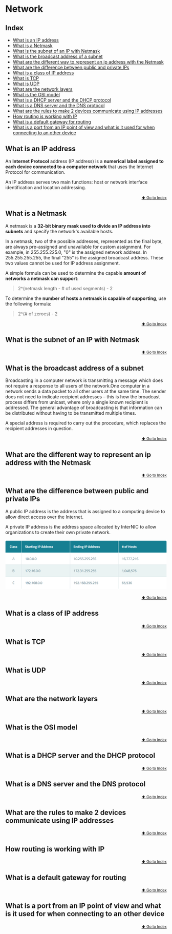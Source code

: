 # Network<!-- omit in toc -->

## Index<!-- omit in toc -->
- [What is an IP address](#what-is-an-ip-address)
- [What is a Netmask](#what-is-a-netmask)
- [What is the subnet of an IP with Netmask](#what-is-the-subnet-of-an-ip-with-netmask)
- [What is the broadcast address of a subnet](#what-is-the-broadcast-address-of-a-subnet)
- [What are the different way to represent an ip address with the Netmask](#what-are-the-different-way-to-represent-an-ip-address-with-the-netmask)
- [What are the difference between public and private IPs](#what-are-the-difference-between-public-and-private-ips)
- [What is a class of IP address](#what-is-a-class-of-ip-address)
- [What is TCP](#what-is-tcp)
- [What is UDP](#what-is-udp)
- [What are the network layers](#what-are-the-network-layers)
- [What is the OSI model](#what-is-the-osi-model)
- [What is a DHCP server and the DHCP protocol](#what-is-a-dhcp-server-and-the-dhcp-protocol)
- [What is a DNS server and the DNS protocol](#what-is-a-dns-server-and-the-dns-protocol)
- [What are the rules to make 2 devices communicate using IP addresses](#what-are-the-rules-to-make-2-devices-communicate-using-ip-addresses)
- [How routing is working with IP](#how-routing-is-working-with-ip)
- [What is a default gateway for routing](#what-is-a-default-gateway-for-routing)
- [What is a port from an IP point of view and what is it used for when connecting
to an other device](#what-is-a-port-from-an-ip-point-of-view-and-what-is-it-used-for-when-connecting-to-an-other-device)


## What is an IP address
An **Internet Protocol** address (IP address) is a **numerical label assigned to each device connected to a computer network** that uses the Internet Protocol for communication.

An IP address serves two main functions: host or network interface identification and location addressing.

<div align="right">
  <small><a href="#network">⬆ Go to Index</a></small>
</div>


## What is a Netmask
A netmask is a **32-bit binary mask used to divide an IP address into subnets** and specify the network's available hosts.

In a netmask, two of the possible addresses, represented as the final byte, are always pre-assigned and unavailable for custom assignment. For example, in 255.255.225.0, "0" is the assigned network address. In 255.255.255.255, the final "255" is the assigned broadcast address. These two values cannot be used for IP address assignment.

A simple formula can be used to determine the capable **amount of networks a netmask can support**:
> 2^(netmask length - # of used segments) - 2

To determine the **number of hosts a netmask is capable of supporting**, use the following formula:
> 2^(# of zeroes) - 2

<div align="right">
  <small><a href="#network">⬆ Go to Index</a></small>
</div>


## What is the subnet of an IP with Netmask


<div align="right">
  <small><a href="#network">⬆ Go to Index</a></small>
</div>


## What is the broadcast address of a subnet
Broadcasting in a computer network is transmitting a message which does not require a response to all users of the network.One computer in a network sends a data packet to all other users at the same time. The sender does not need to indicate recipient addresses – this is how the broadcast process differs from unicast, where only a single known recipient is addressed. The general advantage of broadcasting is that information can be distributed without having to be transmitted multiple times.

A special address is required to carry out the procedure, which replaces the recipient addresses in question.

<div align="right">
  <small><a href="#network">⬆ Go to Index</a></small>
</div>


## What are the different way to represent an ip address with the Netmask


<div align="right">
  <small><a href="#network">⬆ Go to Index</a></small>
</div>


## What are the difference between public and private IPs
A public IP address is the address that is assigned to a computing device to allow direct access over the Internet.

A private IP address is the address space allocated by InterNIC to allow organizations to create their own private network.

![alt text](https://github.com/Karisti/cheatsheet/blob/master/network/Screenshot_2.png)
<div align="right">
  <small><a href="#network">⬆ Go to Index</a></small>
</div>


## What is a class of IP address


<div align="right">
  <small><a href="#network">⬆ Go to Index</a></small>
</div>


## What is TCP


<div align="right">
  <small><a href="#network">⬆ Go to Index</a></small>
</div>


## What is UDP


<div align="right">
  <small><a href="#network">⬆ Go to Index</a></small>
</div>


## What are the network layers


<div align="right">
  <small><a href="#network">⬆ Go to Index</a></small>
</div>


## What is the OSI model


<div align="right">
  <small><a href="#network">⬆ Go to Index</a></small>
</div>


## What is a DHCP server and the DHCP protocol


<div align="right">
  <small><a href="#network">⬆ Go to Index</a></small>
</div>


## What is a DNS server and the DNS protocol


<div align="right">
  <small><a href="#network">⬆ Go to Index</a></small>
</div>


## What are the rules to make 2 devices communicate using IP addresses


<div align="right">
  <small><a href="#network">⬆ Go to Index</a></small>
</div>


## How routing is working with IP


<div align="right">
  <small><a href="#network">⬆ Go to Index</a></small>
</div>


## What is a default gateway for routing


<div align="right">
  <small><a href="#network">⬆ Go to Index</a></small>
</div>


## What is a port from an IP point of view and what is it used for when connecting to an other device


<div align="right">
  <small><a href="#network">⬆ Go to Index</a></small>
</div>
